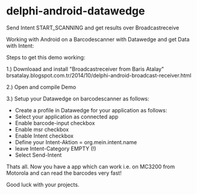 # delphi-android-datawedge
Send Intent START_SCANNING and get results over Broadcastreceive

Working with Android on a Barcodescanner with Datawedge and get Data with Intent:

Steps to get this demo working:

1.) Downloaad and install "Broadcastreceiver from Baris Atalay"
brsatalay.blogspot.com.tr/2014/10/delphi-android-broadcast-receiver.html

2.) Open and compile Demo

3.) Setup your Datawedge on barcodescanner as follows:
 - Create a profile in Datawedge for your application as follows:
 - Select your application as connected app
 - Enable barcode-input checkbox
 - Enable msr checkbox
 - Enable Intent checkbox
 - Define your Intent-Aktion = org.mein.intent.name
 - leave Intent-Category EMPTY (!)
 - Select Send-Intent

Thats all. Now you have a app which can work i.e. on MC3200 from Motorola and can read the barcodes very fast! 

Good luck with your projects.